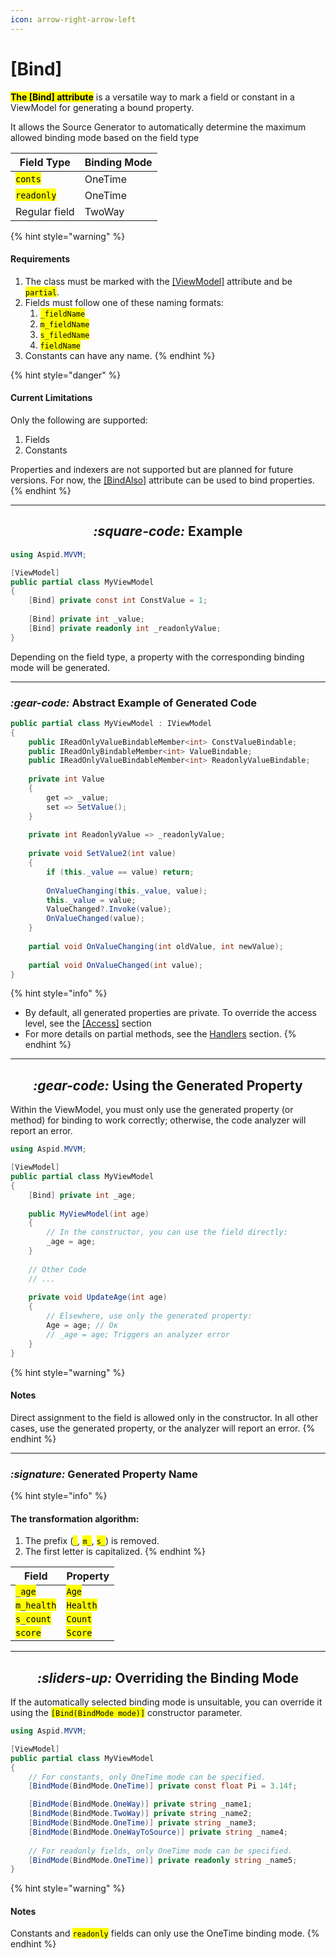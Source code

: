 ```yaml
---
icon: arrow-right-arrow-left
---
```


# \[Bind]

<mark style="color:$primary;">**The \[Bind] attribute**</mark> is a versatile way to mark a field or constant in a ViewModel for generating a bound property.

It allows the Source Generator to automatically determine the maximum allowed binding mode based on the field type

| Field Type                                      | Binding Mode |
| ----------------------------------------------- | ------------ |
| <mark style="color:$warning;">`conts`</mark>    | OneTime      |
| <mark style="color:$warning;">`readonly`</mark> | OneTime      |
| Regular field                                   | TwoWay       |

{% hint style="warning" %}
#### Requirements

1. The class must be marked with the [\[ViewModel\]](../#generaciya-viewmodel-s-pomoshyu-source-generator) attribute and be <mark style="color:$warning;">`partial`</mark>.
2. Fields must follow one of these naming formats:
   1. <mark style="color:$warning;">`_fieldName`</mark>
   2. <mark style="color:$warning;">`m_fieldName`</mark>
   3. <mark style="color:$warning;">`s_filedName`</mark>
   4. <mark style="color:$warning;">`fieldName`</mark>
3. Constants can have any name.
{% endhint %}

{% hint style="danger" %}
#### Current Limitations

Only the following are supported:

1. Fields
2. Constants

Properties and indexers are not supported but are planned for future versions. For now, the [\[BindAlso\]](bindalso.md) attribute can be used to bind properties.
{% endhint %}

***

<h2 align="center"><i class="fa-square-code">:square-code:</i> Example</h2>

```csharp
using Aspid.MVVM;

[ViewModel]
public partial class MyViewModel
{
    [Bind] private const int ConstValue = 1;
    
    [Bind] private int _value;
    [Bind] private readonly int _readonlyValue;
}
```

Depending on the field type, a property with the corresponding binding mode will be generated.

***

### <i class="fa-gear-code">:gear-code:</i> Abstract Example of Generated Code

```csharp
public partial class MyViewModel : IViewModel
{
    public IReadOnlyValueBindableMember<int> ConstValueBindable;
    public IReadOnlyBindableMember<int> ValueBindable;
    public IReadOnlyValueBindableMember<int> ReadonlyValueBindable;
    
    private int Value
    {
        get => _value;
        set => SetValue();
    }
    
    private int ReadonlyValue => _readonlyValue;
    
    private void SetValue2(int value)
    {
        if (this._value == value) return;
        
        OnValueChanging(this._value, value);
        this._value = value;
        ValueChanged?.Invoke(value);
        OnValueChanged(value);
    }
    
    partial void OnValueChanging(int oldValue, int newValue);
    
    partial void OnValueChanged(int value);
}
```

{% hint style="info" %}
* By default, all generated properties are private. To override the access level, see the [\[Access\]](access.md) section
* For more details on partial methods, see the [Handlers](handlers.md) section.
{% endhint %}

***

<h2 align="center"><i class="fa-gear-code">:gear-code:</i> Using the Generated Property</h2>

Within the ViewModel, you must only use the generated property (or method) for binding to work correctly; otherwise, the code analyzer will report an error.

```csharp
using Aspid.MVVM;

[ViewModel]
public partial class MyViewModel
{
    [Bind] private int _age;
    
    public MyViewModel(int age)
    {
        // In the constructor, you can use the field directly:
        _age = age;
    }
    
    // Other Code
    // ...
    
    private void UpdateAge(int age)
    {
        // Elsewhere, use only the generated property:
        Age = age; // Ок
        // _age = age; Triggers an analyzer error
    }
}
```

{% hint style="warning" %}
#### Notes

Direct assignment to the field is allowed only in the constructor. In all other cases, use the generated property, or the analyzer will report an error.
{% endhint %}

***

### <i class="fa-signature">:signature:</i> Generated Property Name

{% hint style="info" %}
#### The transformation algorithm:

1. The prefix (<mark style="color:$warning;">`_`</mark>_,_ <mark style="color:$warning;">`m_`</mark>, <mark style="color:$warning;">`s_`</mark>) is removed.
2. The first letter is capitalized.
{% endhint %}

| Field                                           | Property                                      |
| ----------------------------------------------- | --------------------------------------------- |
| <mark style="color:$warning;">`_age`</mark>     | <mark style="color:$warning;">`Age`</mark>    |
| <mark style="color:$warning;">`m_health`</mark> | <mark style="color:$warning;">`Health`</mark> |
| <mark style="color:$warning;">`s_count`</mark>  | <mark style="color:$warning;">`Count`</mark>  |
| <mark style="color:$warning;">`score`</mark>    | <mark style="color:$warning;">`Score`</mark>  |

***

<h2 align="center"><i class="fa-sliders-up">:sliders-up:</i> Overriding the Binding Mode</h2>

If the automatically selected binding mode is unsuitable, you can override it using the <mark style="color:$warning;">`[Bind(BindMode mode)]`</mark> constructor parameter.

```csharp
using Aspid.MVVM;

[ViewModel]
public partial class MyViewModel
{
    // For constants, only OneTime mode can be specified.
    [BindMode(BindMode.OneTime)] private const float Pi = 3.14f;

    [BindMode(BindMode.OneWay)] private string _name1;
    [BindMode(BindMode.TwoWay)] private string _name2;
    [BindMode(BindMode.OneTime)] private string _name3;
    [BindMode(BindMode.OneWayToSource)] private string _name4;
    
    // For readonly fields, only OneTime mode can be specified.
    [BindMode(BindMode.OneTime)] private readonly string _name5;
}
```

{% hint style="warning" %}
#### Notes

Constants and <mark style="color:$warning;">`readonly`</mark> fields can only use the OneTime binding mode.
{% endhint %}
